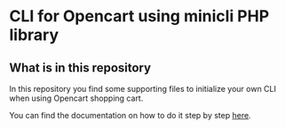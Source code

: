 # CLI for Opencart using minicli PHP library

## What is in this repository

In this repository you find some supporting files to initialize your own CLI when using Opencart shopping cart.

You can find the documentation on how to do it step by step [here](https://www.enovision.net/something).

